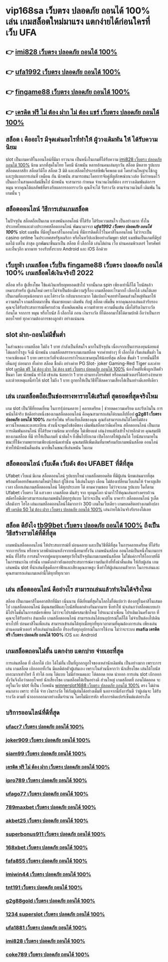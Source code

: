 # vip168sa เว็บตรง ปลอดภัย ถอนได้ 100% เล่น เกมสล็อตใหม่มาแรง แตกง่ายได้ก่อนใครที่  เว็บ UFA

## 👉 [imi828 เว็บตรง ปลอดภัย ถอนได้ 100%](https://ufa877.io1.me)
## 👉 [ufa1992 เว็บตรง ปลอดภัย ถอนได้ 100%](https://heylink.me/madam168)
## 👉 [fingame88 เว็บตรง ปลอดภัย ถอนได้ 100%](https://ufabet168.77m.io)
## 👉 [เครดิต ฟรี ไม่ ต้อง ฝาก ไม่ ต้อง แชร์ เว็บตรง ปลอดภัย ถอนได้ 100%](https://heylink.me/madam168)

## สล็อต เ คืออะไร มีจุดเด่นอะไรที่ทำให้ ผู้วางเดิมพัน ให้ ได้รับความนิยม 

 slot เป็นเกมคาสิโนออนไลน์ที่มีมา ยาวนาน เป็นหนึ่งในเกมที่ได้รับความ [imi828 เว็บตรง ปลอดภัย ถอนได้ 100%](https://heylink.me/madam168) นิยม มากที่สุดในไทย โดยมี นักพนัน หลายล้านคนเล่นทุกวัน สล็อต มีหลาย รูปแบบ  สล็อตคลาสสิก สล็อตวิดีโอ สล็อต 3 มิติ และสล็อตโปรเกรสซีฟแจ็คพอต แต่ โดยส่วนใหญ่จะใช้กฎและรูปแบบการเล่นที่ เหมือน กัน  นักพนัน สามารถชนะโดยการจับคู่สัญลักษณ์บนวงล้อ ซึ่งกำหนดไว้เป็นแถวในสามคอลัมน์ขึ้นไป นักพนัน จะสามารถ กำหนด จำนวนเงินที่ต้อง การวางเดิมพันต่อการหมุน หากคุณได้ผลลัพธ์ที่ตรงกับผลการออกรางวัล คุณก็จะได้ รับรางวัล ตามจำนวนเงินที่ เดิมพัน ในเกมนั้น ๆ


## สล็อตออนไลน์ วิธีการเล่นเกมสล็อต

ในปัจจุบัน  สล็อตถือเป็นเกม แทงพนันออนไลน์ ที่ได้รับ  ได้รับความสนใจ เป็นอย่างมาก ทั้งในประเทศไทยและต่างประเทศสล็อตออนไลน์ พัฒนามาจาก ***ufa1992 เว็บตรง ปลอดภัย ถอนได้ 100%***  slot  แมชชีน ที่มีอยู่ในคาสิโนออนไลน์   ที่มีการติดตั้งไว้ในคาสิโนออนไลน์   ไม่ว่าจะเป็น casino online   ในประเทศสหรัฐอเมริกา หรือในทวีปเอเชียอย่างกัมพูชา  slot  แมชชีนเป็นเกมที่มีรูปผลไม้ แต่ใน ล่าสุด ถูกพัฒนาขึ้นมาเป็น  สล็อต ที่ เลือกได้ เล่นได้ผ่าน  เว็บ ผ่านคอมพิวเตอร์ โทรศัพท์  และอื่นๆอีก มากมาย  รองรับทั้งระบบ Android และ iOS อีกด้วย

## เว็บยูฟ่า เกมสล็อต เว็บปั่น **fingame88 เว็บตรง ปลอดภัย ถอนได้ 100%** เกมสล็อตได้เงินจริงปี 2022

สล็อต หรือ ตู้เสี่ยงโชค ใช้แค่เงินเหรียญหยอดเข้าไป จากนั้นกด   spin เพียงเท่านี้ก็ได้ โบนัสแล้ว เหมาะสำหรับ ผู้เล่นใหม่  เพราะไม่จำเป็นต้องมีความรู้เรื่อง เกมสล็อตอะไรมากก็ เลือกได้ เล่นได้เลย เป็นเกมที่ลงทุนน้อยมาก และได้รางวัล กลับมาเยอะมาก ไม่แปลกใจเลยทำไมคนส่วนใหญ่หันมาให้ความสนใจ เกมสล็อตมากขึ้น หันมาชอบมา เดิมพัน กับตู้ สล็อต เพิ่มขึ้น หากคุณลองเล่นแล้วรับรองคุณจะได้รับประสบการณ์ที่ครบถ้วน ทั้งเพลิดเพลิน  ความท้าทาย ความตื่นเต้น เมื่อได้รับเงินรางวัล ก้อนโต จากการ หมุน หรือโบนัส  ก็ เลือกได้ ถอน เงินรางวัล ที่ได้ออกมาใช้ได้ตามปกติ ถือว่าเป็นการตอบโจทย์ ทุกความต้องการของลูกค้า อย่างแน่นอน 


##  slot  ฝาก-ถอนไม่มีขั้นต่ำ 

ในส่วนของ เกมสล็อต ไม่ถึง  1 บาท กำลังเป็นที่สนใจ มากในปัจจุบัน เนื่องจากเป็นการลงทุนน้อยแต่ได้ผลกำไรสูง จึงมี นักพนัน   เกมสล็อตสรรหาเกมเกมสล็อต จากค่ายต่างๆ ที่ เลือกได้  เริ่มเล่นขั้นต่ำ   ในราคาเพียงแค่ 1 บาท เพราะหวังที่จะต้องการกำไรและขาดทุนให้น้อยที่สุด สล็อต ขั้นต่ำ   1 บาทนั้นมีให้เห็นอยู่ บ่อยมาก ทั้งค่าย สล็อต ชื่อดัง อย่างค่าย PG Slot- joker Gaming-Red Tiger และค่าย slot [เครดิต ฟรี ไม่ ต้อง ฝาก ไม่ ต้อง แชร์ เว็บตรง ปลอดภัย ถอนได้ 100%](https://heylink.me/madam168) น้องใหม่ที่เพิ่งถูกเปิดตัวขึ้นมา โดย นักพนัน   ทำได้ เข้าเล่น น้อยกว่า  1 บาท ผ่านทางโทรศัพท์ หรือคอมพิวเตอร์ได้อย่างง่ายดาย และด้วยเหตุผลนี้ทำให้ slot  ไม่ถึง  1 บาท ถูกยกให้เป็นวิธีที่ใช้ลดความเสี่ยงได้เป็นอย่างดีเลยทีเดียว


## เล่น เกมสล็อตถือเป็นช่องทางหารายได้เสริมที่ สุดยอดที่สุดจริงไหม

เกม slot เป็นวิธีที่ยอดเยี่ยม ในการ{ผ่อนคลาย | คลายเครียด | ช่วยลดความเครียด และรับเงินใน การพนันได้จริง ข้อดีอย่างหนึ่งของเกมสล็อตออนไลน์ คือคุณสามารถเล่นได้บนแล็ปท็อป **g2g81 เว็บตรง ปลอดภัย ถอนได้ 100%** สมาร์ทโฟน หรือแท็บเล็ตของคุณ คุณยังสามารถเล่นได้โดยไม่ต้องดาวน์โหลดและลงทะเบียน ส่วนนี้จะพูดถึงข้อดีของ เดิมพันสล็อตว่าดีแค่ไหน  สล็อตออนไลน์ เป็นเกม  การเดิมพันออนไลน์ ที่ได้รับความนิยม มากที่สุด ไม่เพียงแต่ เล่นง่ายแต่ยังเข้าใจง่ายอีกด้วย คุณสมบัติของเกมสล็อต ที่มี ทำให้เป็นเกมที่ น่าติดใจ ยิ่งขึ้นไปอีกเกม เปิดโอกาสให้ผู้เล่นได้ โบนัสมากมายในขณะที่ใช้ความพยายามเพียงน้อยนิดเท่านั้น คุณสมบัติเพิ่มเติมที่มาพร้อมกับเกมพนันสล็อต  ออนไลน์ช่วยให้นักพนันตื่นเต้น มากขึ้นในขณะที่เล่นพนัน ในเกม


##  สล็อตออนไลน์  เว็บเด็ด เว็บดัง ต้อง  UFABET ที่ดีที่สุด

 Ufabet เว็บแม่ มีเกม สล็อตออนไลน์ รูปแบบใหม่ เกมสล็อตยอดฮิต ที่มีผู้เล่น นิยมเล่นมากที่สุด  พร้อมทั้งคอยอัพเดทเกมใหม่ๆให้แก่ ผู้ใช้งาน ได้เล่นในทุก เดือน  ไม่ต้องเปลี่ยนเว็บเล่นให้ รำคาญเสียเวลา เลือกเล่นเกมสล็อตออนไลน์ ได้ทุกประเภท ได้ ตามความชอบ ไม่ว่าจะเกม รูปแบบ ใดก็ตาม Ufabet เว็บตรง ได้ แสวงหา เกมสล็อต มันส์ๆ จาก ทุกมุมโลก  นำมาไว้ให้คุณเล่นอย่างครบถ้วน  สมัครไอดีเดียวสามารถเล่นเกมพนันได้ทุกรูปแบบ ไม่ว่าจะเป็น คาสิโน บาคาร่า  สล็อตออนไลน์  รูเล็ต เสือมังกร ไฮโล เล่นเกมสล็อตออนไลน์ได้มากกว่า 300 เกมในเว็บเดียว เกมยอดฮิตอย่างเกมยิงปลา [ฟรี เครดิต 50 ไม่ ต้อง ฝาก เว็บตรง ปลอดภัย ถอนได้ 100%](https://ufabet-cn.io1.me) เล่นง่ายได้เงินจริงรับรองได้เลย


## สล็อต  ดียังไง [tb99bet เว็บตรง ปลอดภัย ถอนได้ 100%](https://ufabet-auto.io1.me) ถึงเป็นวิธีสร้างรายได้ที่ดีที่สุด 

 เกมพนันสล็อตออนไลน์ ให้ประสบการณ์ที่ ผ่อนคลาย และเป็นวิธีที่ดีที่สุด ในการคลายเครียด ที่ได้รับจากการเรียน หรือหาเวลาพักผ่อนหลังจากเหนื่อยมาทั้งวัน เกมพนันสล็อต ออนไลน์เป็นหนึ่งในเกมการพนัน ที่ได้รับ การสนใจจากผู้คนทุกเพศทุกวัยในปัจจุบันเกมเกมพนันสล็อต  ไม่ใช่แค่การให้โอกาสที่ดีในการชนะเงิน เท่านั้น เกมดังกล่าวยังมอบประสบการณ์ความบันเทิงที่ทั้งน่าตื่นเต้น ให้กับผู้เล่น  เกมเล่นพนัน slot ที่น่าเล่นที่สุดคือกราฟิกและเสียงคุณภาพสูง ซึ่งทำให้ผู้เล่นถอนตัวยาก ในการเล่นและคุณสามารถเล่นเกมเหล่านี้ได้ทุกที่ทุกเวลา 


## เล่น สล็อตออนไลน์ ดีอย่างไร สามารถเล่นแล้วทำเงินได้จริงไหม

สล็อต เป็นเกมคาสิโนคลาสสิกที่มีมา เนิ่นนาน    ที่ดีเยี่ยมที่สุดในโลกไม่ได้แปลว่า ต้องอยู่ในคาสิโนเสมอไป  เกมสล็อตออนไลน์ มีคุณสมบัติและโบนัสที่แตกต่างกันมากมาย ซึ่งทำให้ น่าเล่นกว่าสล็อตแบบเก่า  มีโปรโมชั่นในการสมัครเพียบ ไม่ว่าจะโปรสมัครสมาชิกใหม่ โปรแนะนำเพื่อน โปรเติมเงินครั้งแรก ที่คุณจะได้รับอย่าง ล้นเหลือ   เกมสล็อตออนไลน์ สามารถเล่นได้บนอุปกรณ์ใดก็ได้ ไม่จำเป็นต้องไปเดินทางไปที่ บ่อนคาสิโนเพื่อเล่น สามารถเข้าเล่นได้ทุกเมื่อทุกที่ทุกเวลาตามที่คุณต้องการเล่น เพียงเล่นผ่านคอมพิวเตอร์ หรือเล่นผ่านมือถือ ที่รองรับทุกอุปกรณ์ในการใช้งาน ไม่ว่าจะระบบ **mafia เครดิต ฟรี เว็บตรง ปลอดภัย ถอนได้ 100%** iOS และ Android

##  เกมสล็อตถอนไม่อั้น แตกง่าย แตกบ่าย จ่ายเอะที่สุด

การเล่นสล็อต ที่ เลือกได้  เบิก ได้ไม่อั้น  เป็นที่ถูกอกถูกใจของเหล่านักเดิมพัน  เป็นอย่างมาก เพราะการเล่น เกมสล็อต  เบิกออกทั้งวัน มีผลดีต่อตัวผู้เล่นเอง เพราะในส่วนนี้หากว่า นักเสี่ยงโชค เล่นได้โบนัส เยอะมากเท่าไหร่ ก็ ทำได้  ถอน ได้แบบ ไม่มีกำหนดและ ได้ตลอด ยอด นำออก การเล่น slot   เบิกออกทั้งวันจึงถือว่าตอบโจทย์ นักเสี่ยงโชค  เกมสล็อตได้เป็นอย่างดี ส่วนใหญ่  เกมสล็อตที่  ถอนได้ตลอด จะอยู่ในเว็บ slot ที่เป็น  เว็บพนัน [winnerslot1688 เว็บตรง ปลอดภัย ถอนได้ 100%](https://ufabet.io1.me) ตรง    ไม่ผ่านคนกลาง  เพราะ ทำได้ จ่าย เงินรางวัล ให้กับผู้เล่นได้อย่างเต็มที่ นอกจากนี้ยังการันตี  ว่าผู้เล่นจะ ได้รับรางวัล ตามที่ นำออกออกมาอย่างเต็มจำนวน โดยไม่มีการหัก หรือการคิดเปอร์เซ็นต์แต่อย่างใด 


## บริการออนไลน์ที่ดีที่สุด

### [ufacr7 เว็บตรง ปลอดภัย ถอนได้ 100%](https://atom.io/themes/winnerslot1688%20เว็บตรง%20ปลอดภัย%20ถอนได้%20100%)
### [joker909 เว็บตรง ปลอดภัย ถอนได้ 100%](https://atom.io/themes/เครดิต%20ฟรี%20แค่%20กรอก%20เบอร์%20ล่าสุด%20เว็บตรง%20ปลอดภัย%20ถอนได้%20100%)
### [siam99 เว็บตรง ปลอดภัย ถอนได้ 100%](https://atom.io/themes/เครดิต%20ฟรี%20ล่าสุด%20เว็บตรง%20ปลอดภัย%20ถอนได้%20100%)
### [เครดิต ฟรี ไม่ ต้อง ฝาก เว็บตรง ปลอดภัย ถอนได้ 100%](https://atom.io/themes/lava009%20เว็บตรง%20ปลอดภัย%20ถอนได้%20100%)
### [ipro789 เว็บตรง ปลอดภัย ถอนได้ 100%](https://atom.io/themes/superslot%20เครดิต%20ฟรี%2050%20otp%20ล่าสุด%20เว็บตรง%20ปลอดภัย%20ถอนได้%20100%)
### [ufago77 เว็บตรง ปลอดภัย ถอนได้ 100%](https://atom.io/themes/ufa1881%20เว็บตรง%20ปลอดภัย%20ถอนได้%20100%)
### [789maxbet เว็บตรง ปลอดภัย ถอนได้ 100%](https://atom.io/themes/joker2929%20เว็บตรง%20ปลอดภัย%20ถอนได้%20100%)
### [akbet25 เว็บตรง ปลอดภัย ถอนได้ 100%](https://atom.io/themes/pg6th%20เว็บตรง%20ปลอดภัย%20ถอนได้%20100%)
### [superbonus911 เว็บตรง ปลอดภัย ถอนได้ 100%](https://atom.io/themes/wing1688%20เว็บตรง%20ปลอดภัย%20ถอนได้%20100%)
### [168xbet เว็บตรง ปลอดภัย ถอนได้ 100%](https://atom.io/themes/winner55%20เครดิต%20ฟรี%20100%20บาท%20เว็บตรง%20ปลอดภัย%20ถอนได้%20100%)
### [fafa855 เว็บตรง ปลอดภัย ถอนได้ 100%](https://atom.io/themes/roar66%20เว็บตรง%20ปลอดภัย%20ถอนได้%20100%)
### [imiwin44 เว็บตรง ปลอดภัย ถอนได้ 100%](https://atom.io/themes/g2g1bet%20เว็บตรง%20ปลอดภัย%20ถอนได้%20100%)
### [tnt191 เว็บตรง ปลอดภัย ถอนได้ 100%](https://atom.io/themes/168superslot%20เว็บตรง%20ปลอดภัย%20ถอนได้%20100%)
### [g2g88gold เว็บตรง ปลอดภัย ถอนได้ 100%](https://atom.io/themes/เค%20ดิ%20ต%20ฟรี%20ไม่%20ต้อง%20ฝาก%20ไม่%20ต้อง%20แชร์%20เว็บตรง%20ปลอดภัย%20ถอนได้%20100%)
### [1234 superslot เว็บตรง ปลอดภัย ถอนได้ 100%](https://atom.io/themes/g2g8b%20เว็บตรง%20ปลอดภัย%20ถอนได้%20100%)
### [ufa1881 เว็บตรง ปลอดภัย ถอนได้ 100%](https://atom.io/themes/g2g88gold%20เว็บตรง%20ปลอดภัย%20ถอนได้%20100%)
### [imi828 เว็บตรง ปลอดภัย ถอนได้ 100%](https://atom.io/themes/ufadragon168%20เว็บตรง%20ปลอดภัย%20ถอนได้%20100%)
### [coke789 เว็บตรง ปลอดภัย ถอนได้ 100%](https://atom.io/themes/g2g24time%20เว็บตรง%20ปลอดภัย%20ถอนได้%20100%)